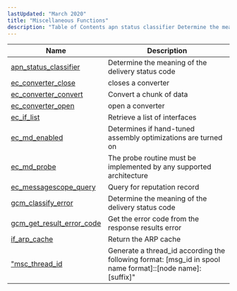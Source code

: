 ```yaml
---
lastUpdated: "March 2020"
title: "Miscellaneous Functions"
description: "Table of Contents apn status classifier Determine the meaning of the delivery status code ec converter close closes a converter ec converter convert Convert a chunk of data ec converter open open a converter ec if list Retrieve a list of interfaces ec md enabled Determines if hand tuned assembly..."
---
```



| Name                                                                                                              | Description                                                                                               |
|-------------------------------------------------------------------------------------------------------------------|-----------------------------------------------------------------------------------------------------------|
| [apn_status_classifier](/momentum/3/3-api/apis-apn-status-classifier)         | Determine the meaning of the delivery status code                                                         |
| [ec_converter_close](/momentum/3/3-api/apis-ec-converter-close)               | closes a converter                                                                                        |
| [ec_converter_convert](/momentum/3/3-api/apis-ec-converter-convert)           | Convert a chunk of data                                                                                   |
| [ec_converter_open](/momentum/3/3-api/apis-ec-converter-open)                 | open a converter                                                                                          |
| [ec_if_list](/momentum/3/3-api/apis-ec-if-list)                               | Retrieve a list of interfaces                                                                             |
| [ec_md_enabled](/momentum/3/3-api/apis-ec-md-enabled)                         | Determines if hand-tuned assembly optimizations are turned on                                             |
| [ec_md_probe](/momentum/3/3-api/apis-ec-md-probe)                             | The probe routine must be implemented by any supported architecture                                       |
| [ec_messagescope_query](/momentum/3/3-api/apis-ec-messagescope-query)         | Query for reputation record                                                                               |
| [gcm_classify_error](/momentum/3/3-api/apis-gcm-classify-error)               | Determine the meaning of the delivery status code                                                         |
| [gcm_get_result_error_code](/momentum/3/3-api/apis-gcm-get-result-error-code) | Get the error code from the response results error                                                        |
| [if_arp_cache](/momentum/3/3-api/apis-if-arp-cache)                           | Return the ARP cache                                                                                      |
| ["msc_thread_id](/momentum/3/3-api/apis-msc-thread-id)                        | Generate a thread_id according the following format: [msg_id in spool name format]::[node name]:[suffix]" |
